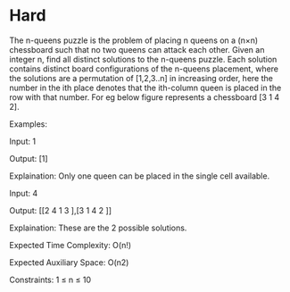 # Hard

The n-queens puzzle is the problem of placing n queens on a (n×n) chessboard such that no two queens can attack each other. Given an integer n, find all distinct solutions to the n-queens puzzle. Each solution contains distinct board configurations of the n-queens placement, where the solutions are a permutation of [1,2,3..n] in increasing order, here the number in the ith place denotes that the ith-column queen is placed in the row with that number. For eg below figure represents a chessboard [3 1 4 2].

Examples:

Input: 1

Output: [1]

Explaination: Only one queen can be placed in the single cell available.

Input: 4

Output: [[2 4 1 3 ],[3 1 4 2 ]]

Explaination: These are the 2 possible solutions.


Expected Time Complexity: O(n!)

Expected Auxiliary Space: O(n2) 

Constraints: 1 ≤ n ≤ 10

